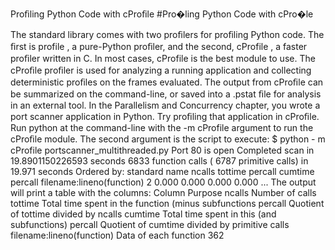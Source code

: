 Proﬁling Python Code with cProﬁle 
#Pro�ling Python Code with cPro�le 

 The standard library comes with two proﬁlers for proﬁling Python code. The ﬁrst is  profile , a pure-Python proﬁler, and the second, cProfile , a faster proﬁler written in C. In most cases,  cProfile  is the best module to use. The cProﬁle proﬁler is used for analyzing a running application and collecting deterministic proﬁles on the frames evaluated. The output from cProﬁle can be summarized on the command-line, or saved into a  .pstat  ﬁle for analysis in an external tool. In the Parallelism and Concurrency chapter, you wrote a port scanner application in Python. Try proﬁling that application in cProﬁle. Run  python  at the command-line with the  -m cProfile  argument to run the cProﬁle module. The second argument is the script to execute: $ python  - m cProfile portscanner_multithreaded.py Port  80  is  open Completed scan  in  19.8901150226593  seconds 6833  function calls ( 6787  primitive calls)  in  19.971  seconds Ordered by: standard name ncalls tottime percall cumtime percall filename:lineno(function) 2 0.000 0.000 0.000 0.000  ... The output will print a table with the columns: Column Purpose ncalls Number of calls tottime Total time spent in the function (minus subfunctions percall Quotient of  tottime  divided by  ncalls cumtime Total time spent in this (and subfunctions) percall Quotient of cumtime divided by primitive calls filename:lineno(function) Data of each function 362